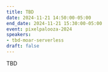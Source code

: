 ```yaml
---
title: TBD
date: 2024-11-21 14:50:00-05:00
end_date: 2024-11-21 15:30:00-05:00
event: pixelpalooza-2024
speakers:
- tbd-moar-serverless
draft: false
---
```


TBD

